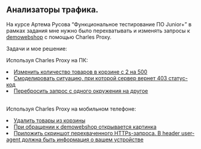 Анализаторы трафика.
---
На курсе Артема Русова “Функциональное тестирование ПО Junior+” в рамках задания мне нужно было перехватывать и изменять запросы к <a href="https://demowebshop.tricentis.com/" target="_blank">demowebshop</a> с помощью Charles Proxy.

Задачи и мое решение:
<br>

Используя Charles Proxy на ПК:
<li><a href="https://drive.google.com/file/d/1w9kJBAUsjeHZObvL-hBdhRnPigFAnfuA/view?usp=sharing" target="_blank">Изменить количество товаров в корзине с 2 на 500</a></li>

<li><a href="https://drive.google.com/file/d/170rN5V0bB2H178mwztuoK3qu9l1kHEF7/view?usp=sharing" target="_blank">Смоделировать ситуацию, при которой сервер вернет 403 статус-код</a></li>

<li><a href="https://drive.google.com/file/d/1AnUiuLWpS9ILrkToxbgWBAT4HMXpFxcl/view?usp=sharing" target="_blank">Перебросить запрос с одного окружения на другое</a></li>
<br>

Используя Charles Proxy на мобильном телефоне: 

<li><a href="https://drive.google.com/file/d/1gG2KAfgBoqcZZDMGlGL-6OYqTDxq7Psk/view?usp=sharing" target="_blank">Удалить товары из корзины</a></li>

<li><a href="https://drive.google.com/file/d/1Qvy00aerm95UmpI6bVIPNAlb_nyA5Kp6/view?usp=sharing" target="_blank">При обращении к demowebshop открывается картинка</a></li>

<li><a href="https://drive.google.com/file/d/1TeHxf3RkeJ5eBZ9JUo_PGc8yZRaks-Wm/view?usp=sharing" target="_blank">Приложить скриншот перехваченного HTTPs-запроса. В header user-agent должна быть информация о вашем устройстве</a></li>